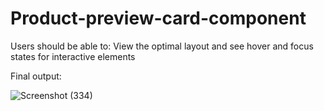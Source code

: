 # Product-preview-card-component
Users should be able to:  View the optimal layout and see hover and focus states for interactive elements


Final output:

![Screenshot (334)](https://user-images.githubusercontent.com/104769216/183956328-3c7fa333-0287-49dc-a351-575c735547ca.png)
